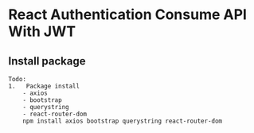 # React Authentication Consume API With JWT
## Install package
    Todo:
    1.   Package install
        - axios
        - bootstrap
        - querystring
        - react-router-dom
        npm install axios bootstrap querystring react-router-dom
        